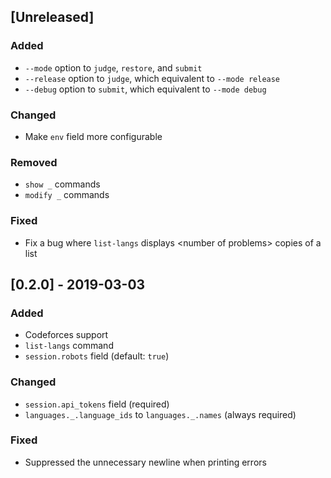 ## [Unreleased]

### Added

* `--mode` option to `judge`, `restore`, and `submit`
* `--release` option to `judge`, which equivalent to `--mode release`
* `--debug` option to `submit`, which equivalent to `--mode debug`

### Changed

* Make `env` field more configurable

### Removed

* `show _` commands
* `modify _` commands

### Fixed

* Fix a bug where `list-langs` displays &lt;number of problems&gt; copies of a list

## [0.2.0] - 2019-03-03

### Added

* Codeforces support
* `list-langs` command
* `session.robots` field (default: `true`)

### Changed

* `session.api_tokens` field (required)
* `languages._.language_ids` to `languages._.names` (always required)

### Fixed

* Suppressed the unnecessary newline when printing errors
